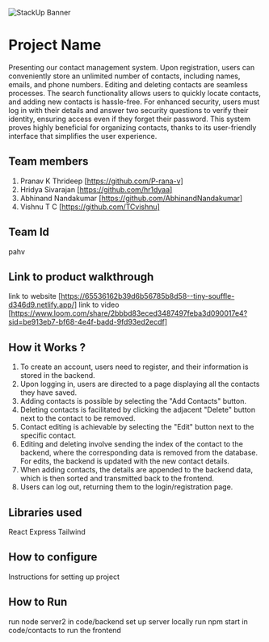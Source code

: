 ![StackUp Banner]([https://tinkerhub.frappe.cloud/files/stackup%20banner.jpeg])
# Project Name
Presenting our contact management system. Upon registration, users can conveniently store an unlimited number of contacts, including names, emails, and phone numbers. Editing and deleting contacts are seamless processes. The search functionality allows users to quickly locate contacts, and adding new contacts is hassle-free. For enhanced security, users must log in with their details and answer two security questions to verify their identity, ensuring access even if they forget their password. This system proves highly beneficial for organizing contacts, thanks to its user-friendly interface that simplifies the user experience.
## Team members
1. Pranav K Thrideep [https://github.com/P-rana-v]
2. Hridya Sivarajan [https://github.com/hr1dyaa]
3. Abhinand Nandakumar  [https://github.com/AbhinandNandakumar]
4. Vishnu T C  [https://github.com/TCvishnu]
## Team Id
pahv
## Link to product walkthrough
link to website [https://65536162b39d6b56785b8d58--tiny-souffle-d346d9.netlify.app/]
link to video [https://www.loom.com/share/2bbbd83eced3487497feba3d090017e4?sid=be913eb7-bf68-4e4f-badd-9fd93ed2ecdf]
## How it Works ?
1. To create an account, users need to register, and their information is stored in the backend.
2. Upon logging in, users are directed to a page displaying all the contacts they have saved.
3. Adding contacts is possible by selecting the "Add Contacts" button.
4. Deleting contacts is facilitated by clicking the adjacent "Delete" button next to the contact to be removed.
5. Contact editing is achievable by selecting the "Edit" button next to the specific contact.
6. Editing and deleting involve sending the index of the contact to the backend, where the corresponding data is removed from the database. For edits, the backend is updated with the new contact details.
7. When adding contacts, the details are appended to the backend data, which is then sorted and transmitted back to the frontend.
8. Users can log out, returning them to the login/registration page.
## Libraries used
React
Express
Tailwind
## How to configure
Instructions for setting up project
## How to Run
run node server2 in code/backend set up server locally
run npm start in code/contacts to run the frontend
